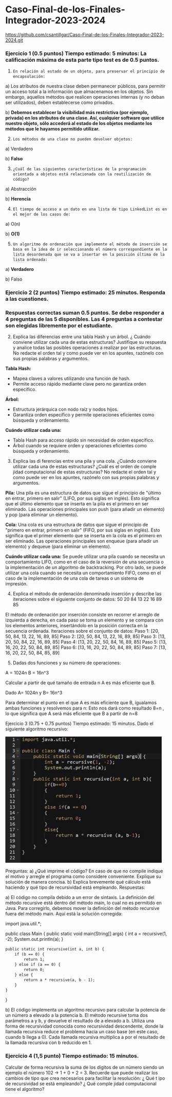 # Caso-Final-de-los-Finales-Integrador-2023-2024

https://github.com/csantillgar/Caso-Final-de-los-Finales-Integrador-2023-2024.git

### Ejercicio 1 (0.5 puntos) Tiempo estimado: 5 minutos: La calificación máxima de esta parte tipo test es de 0.5 puntos. 

1)     En relación al estado de un objeto, para preservar el principio de encapsulación:

a)    Los atributos de nuestra clase deben permanecer públicos, para permitir un acceso total a la información que almacenamos en los objetos. Sin embargo, aquellos métodos que realicen operaciones internas (y no deban ser utilizados), deben establecerse como privados.

b)    **Debemos establecer la visibilidad más restrictiva (por ejemplo, privada) en los atributos de una clase. Así, cualquier software que utilice nuestro objeto, sólo accederá al estado de los objetos mediante los métodos que le hayamos permitido utilizar.**

2)     Los métodos de una clase no pueden devolver objetos:

a)    Verdadero

b)    **Falso**

3)     ¿Cuál de las siguientes características de la programación orientada a objetos está relacionada con la reutilización de código?

a)    Abstracción

b)    **Herencia**

4)     El tiempo de acceso a un dato en una lista de tipo LinkedList es en el mejor de los casos de:

a)    O(n)

b)    **O(1)**

5)     Un algoritmo de ordenación que implemente el método de inserción se basa en la idea de ir seleccionando el número correspondiente en la lista desordenada que se va a insertar en la posición última de la lista ordenada:

a)    **Verdadero**

b)    Falso

### Ejercicio 2 (2 puntos) Tiempo estimado: 25 minutos. Responda a las cuestiones.
### Respuestas correctas suman 0.5 puntos. Se debe responder a 4 preguntas de las 5 disponibles. Las 4 preguntas a contestar son elegidas libremente por el estudiante.

2) Explica las diferencias entre una tabla Hash y un árbol. ¿ Cuándo conviene utilizar
cada una de estas estructuras? Justifique su respuesta y analice todas las
posibles operaciones a realizar por las estructuras. No redacte el orden tal y
como puede ver en los apuntes, razónelo con sus propias palabras y argumentos.

**Tabla Hash:**
- Mapea claves a valores utilizando una función de hash.
- Permite acceso rápido mediante clave pero no garantiza orden específico.

**Árbol:**
- Estructura jerárquica con nodo raíz y nodos hijos.
- Garantiza orden específico y permite operaciones eficientes como búsqueda y ordenamiento.

**Cuándo utilizar cada una:**
- Tabla Hash para acceso rápido sin necesidad de orden específico.
- Árbol cuando se requiere orden y operaciones eficientes como búsqueda y ordenamiento.


3) Explica las di ferencias entre una pila y una cola. ¿Cuándo conviene utilizar cada
una de estas estructuras? ¿Cuál es el orden de comple jidad computacional de
estas estructuras? No redacte el orden tal y como puede ver en los apuntes,
razónelo con sus propias palabras y argumentos.

**Pila:** 
Una pila es una estructura de datos que sigue el principio de "último en entrar, primero en salir" (LIFO, por sus siglas en inglés). Esto significa que el último elemento que se inserta en la pila es el primero en ser eliminado. Las operaciones principales son push (para añadir un elemento) y pop (para eliminar un elemento).

**Cola:**
 Una cola es una estructura de datos que sigue el principio de "primero en entrar, primero en salir" (FIFO, por sus siglas en inglés). Esto significa que el primer elemento que se inserta en la cola es el primero en ser eliminado. Las operaciones principales son enqueue (para añadir un elemento) y dequeue (para eliminar un elemento).

**Cuándo utilizar cada una:** 
Se puede utilizar una pila cuando se necesita un comportamiento LIFO, como en el caso de la reversión de una secuencia o la implementación de un algoritmo de backtracking. Por otro lado, se puede utilizar una cola cuando se necesita un comportamiento FIFO, como en el caso de la implementación de una cola de tareas o un sistema de impresión.


4) Explica el método de ordenación denominado inserción y describe las
iteraciones sobre el siguiente conjunto de datos:
50 20 84 13 22 16 89 85


El método de ordenación por inserción consiste en recorrer el arreglo de izquierda a derecha, en cada paso se toma un elemento y se compara con los elementos anteriores, insertándolo en la posición correcta en la secuencia ordenada.
Iteraciones sobre el conjunto de datos:
Paso 1: [20, 50, 84, 13, 22, 16, 89, 85]
Paso 2: [20, 50, 84, 13, 22, 16, 89, 85]
Paso 3: [13, 20, 50, 84, 22, 16, 89, 85]
Paso 4: [13, 20, 22, 50, 84, 16, 89, 85]
Paso 5: [13, 16, 20, 22, 50, 84, 89, 85]
Paso 6: [13, 16, 20, 22, 50, 84, 89, 85]
Paso 7: [13, 16, 20, 22, 50, 84, 85, 89]

5) Dadas dos funciones y su número de operaciones:

A = 1024n
B = 16n^3 

Calcular a partir de qué tamaño de entrada n A es más eficiente que B.

Dado A= 1024n y B= 16n^3

Para determinar el punto en el que A es más eficiente que B, igualamos ambas funciones y resolvemos para n:
Esto nos dará como resultado 8=n , lo que significa que A será más eficiente que B a partir de n=8

Ejercicio 3 (0.75 + 0.75 puntos) Tiempo estimado: 15 minutos. Dado el siguiente algoritmo recursivo:


![alt text](image.png)

Preguntas:
a) ¿Qué imprime el código? En caso de que no compile indique el motivo y arregle el programa
como considere conveniente. Explique su solución de manera concisa.
b) Explica brevemente qué cálculo está haciendo y qué tipo de recursividad está empleando.
Respuestas:

a) El código no compila debido a un error de sintaxis. La definición del método recursive está dentro del método main, lo cual no es permitido en Java. Para corregirlo, debemos mover la definición del método recursive fuera del método main. Aquí está la solución corregida:

import java.util.*;

public class Main {
    public static void main(String[] args) {
        int a = recursive(1, -2);
        System.out.println(a);
    }

    public static int recursive(int a, int b) {
        if (b == 0) {
            return 1;
        } else if (a == 0) {
            return 0;
        } else {
            return a * recursive(a, b - 1);
        }
    }
}

b) El código implementa un algoritmo recursivo para calcular la potencia de un número a elevado a la potencia b. El método recursive toma dos parámetros a y b, y devuelve el resultado de a elevado a b. Utiliza una forma de recursividad conocida como recursividad descendente, donde la llamada recursiva reduce el problema hacia un caso base (en este caso, cuando b llega a 0). Cada llamada recursiva multiplica a por el resultado de la llamada recursiva con b reducido en 1.

### Ejercicio 4 (1,5 punto) Tiempo estimado: 15 minutos.
Calcular de forma recursiva la suma de los dígitos de un número siendo un ejemplo el número 102 ->
1 + 0 + 2 = 3. Recuerde que puede realizar los cambios de tipo que crea necesarios para facilitar la
resolución:
¿ Qué t ipo de recursividad se está empleando? ¿ Qué comple jidad computacional
tiene el algoritmo?
